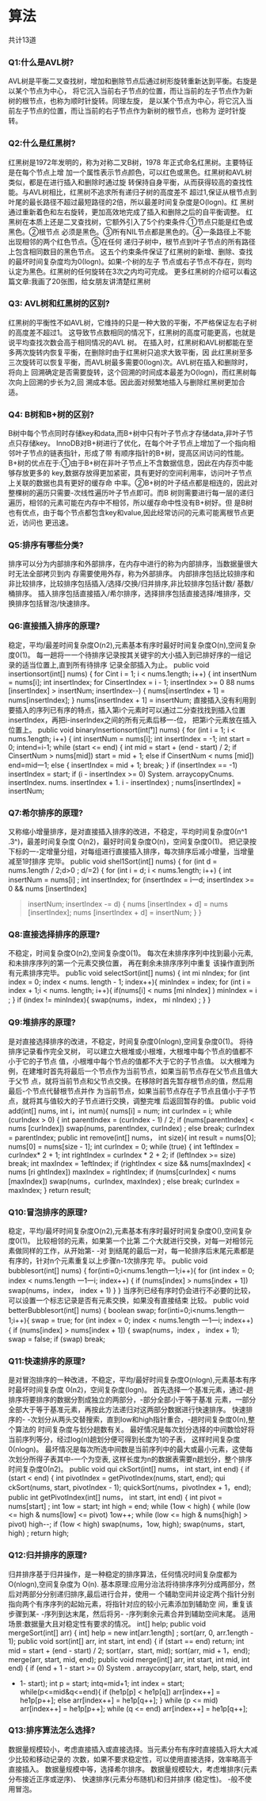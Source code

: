 # 算法

共计13道

### Q1:什么是AVL树?

AVL树是平衡二叉查找树，增加和删除节点后通过树形旋转重新达到平衡。右旋是以某个节点为中心，
将它沉入当前右子节点的位置，而让当前的左子节点作为新树的根节点，也称为顺时针旋转。同理左旋，
是以某个节点为中心，将它沉入当前左子节点的位置，而让当前的右子节点作为新树的根节点，也称为
逆时针旋转。

### Q2:什么是红黑树?

红黑树是1972年发明的，称为对称二叉B树，1978 年正式命名红黑树。主要特征是在每个节点上增
加一个属性表示节点颜色，可以红色或黑色。红黑树和AVL树类似，都是在进行插入和删除时通过旋
转保持自身平衡，从而获得较高的查找性能。与AVL树相比，红黑树不追求所有递归子树的高度差不
超过1,保证从根节点到叶尾的最长路径不超过最短路径的2倍，所以最差时间复杂度是O(logn)。红
黑树通过重新着色和左右旋转，更加高效地完成了插入和删除之后的自平衡调整。
红黑树在本质上还是二叉查找树，它额外引入了5个约束条件:①节点只能是红色或黑色。②根节点
必须是黑色。③所有NIL节点都是黑色的。④一条路径上不能出现相邻的两个红色节点。⑤在任何
递归子树中，根节点到叶子节点的所有路径上包含相同数目的黑色节点。
这五个约束条件保证了红黑树的新增、删除、查找的最坏时间复杂度均为0(logn)。如果-个树的左子
节点或右子节点不存在，则均认定为黑色。红黑树的任何旋转在3次之内均可完成。
更多红黑树的介绍可以看这篇文章:我画了20张图，给女朋友讲清楚红黑树



### Q3: AVL树和红黑树的区别?

红黑树的平衡性不如AVL树，它维持的只是一种大致的平衡，不严格保证左右子树的高度差不超过1。
这导致节点数相同的情况下，红黑树的高度可能更高，也就是说平均查找次数会高于相同情况的AVL
树。
在插入时，红黑树和AVL树都能在至多两次旋转内恢复平衡，在删除时由于红黑树只追求大致平衡，因
此红黑树至多三次旋转可以恢复平衡，而AVL树最多需要0(logn)次。AVL树在插入和删除时，将向上
回溯确定是否需要旋转，这个回溯的时间成本最差为O(logn)，而红黑树每次向上回溯的步长为2,回
溯成本低。因此面对频繁地插入与删除红黑树更加合适。



### Q4: B树和B+树的区别?

B树中每个节点同时存储key和data,而B+树中只有叶子节点才存储data,非叶子节点只存储key。
InnoDB对B+树进行了优化，在每个叶子节点上增加了一个指向相邻叶子节点的链表指针，形成了带
有顺序指针的B+树，提高区间访问的性能。
B+树的优点在于:①由于B+树在非叶子节点上不含数据信息，因此在内存页中能够存放更多的
key,数据存放得更加紧密，具有更好的空间利用率，访问叶子节点上关联的数据也具有更好的缓存命
中率。②B+树的叶子结点都是相连的，因此对整棵树的遍历只需要-次线性遍历叶子节点即可。而B
树则需要进行每一层的递归遍历，相邻的元素可能在内存中不相邻，所以缓存命中性没有B+树好。但
是B树也有优点，由于每个节点都包含key和value,因此经常访问的元素可能离根节点更近，访问也
更迅速。



### Q5:排序有哪些分类?

排序可以分为内部排序和外部排序，在内存中进行的称为内部排序，当数据量很大时无法全部拷贝到内
存需要使用外存，称为外部排序。
内部排序包括比较排序和非比较排序，比较排序包括插入/选择/交换/归并排序,非比较排序包括计数/
基数/桶排序。
插入排序包括直接插入/希尔排序，选择排序包括直接选择/堆排序，交换排序包括冒泡/快速排序。



### Q6:直接插入排序的原理?

稳定，平均/最差时间复杂度O(n2),元素基本有序时最好时间复杂度O(n),空间复杂度0(1)。
每一趟将一一个待排序记录按其关键宇的大小插入到已排好序的一组记录的适当位置上,直到所有待排序
记录全部插入为止。
public void insertionsort(int[] nums) {
for Cint i = 1; i < nums.1ength; i++) {
int insertNum = nums[i];
int insertIndex;
for CinsertIndex = i - 1; insertIndex >= 0 88 nums [insertIndex] >
insertNum; insertIndex--) {
nums[insertIndex + 1] = nums[insertIndex];
}
nums[insertIndex + 1] = insertNum;
直接插入没有利用到要插入的序列已有序的特点，插入第i个元素时可以通过二分查找找到插入位置
insertIndex，再把i-inserlndex之间的所有元素后移一-位， 把第i个元素放在插入位置上。
public void binaryInsertionsort(int门] nums) {
for (int i = 1; i < nums.1ength; i++) {
int insertNum = nums[i];
int insertIndex = -1;
int start = 0;
intend=i-1;
while (start <= end) {
int mid = start + (end - start) / 2;
if CinsertNum > nums[mid])
start = mid + 1;
else if CinsertNum < nums [mid])
end=mid一1;
else {
insertIndex = mid + 1;
break;
}
if (insertIndex == -1)
insertIndex = start;
if (i - insertIndex >= 0)
System. arraycopyCnums. insertIndex. nums. insertIndex + 1. i -
insertIndex) ;
nums[insertIndex] = insertNum;





### Q7:希尔排序的原理?

又称缩小增量排序，是对直接插入排序的改进，不稳定，平均时间复杂度0(n^1 .3^)，最差时间复杂度
O(n2)，最好时间复杂度O(n)，空间复杂度0(1)。
把记录按下标的一-定增量分组，对每组进行直接插入排序，每次排序后减小增量，当增量减至1时排序
完毕。
public void shel1Sort(int[] nums) {
for (int d = nums.1ength / 2;d>0 ; d/=2) {
for (int i = d; i < nums.1ength; i++) {
int insertNum = nums[i] ;
int insertIndex;
for (insertIndex = i一d; insertIndex >= 0 && nums [insertIndex]

> insertNum; insertIndex -= d) {
> nums [insertIndex + d] = nums [insertIndex];
> nums [insertIndex + d] = insertNum;
> }
> }



### Q8:直接选择排序的原理?

不稳定，时间复杂度O(n2),空间复杂度0(1)。
每次在未排序序列中找到最小元素,和未排序序列的第一个元素交换位置， 再在剩余未排序序列中重复
该操作直到所有元素排序完毕。
pub1ic void selectSort(int[] nums) {
int mi nIndex;
for (int index = 0; index < nums. length - 1; index++){
minIndex = index;
for (int i = index + 1;i < nums. length; i++){
if(nums[i] < nums [mi nIndex] )
minIndex = i ;
}
if (index != minIndex){
swap(nums，index， mi nIndex) ;
}
}



### Q9:堆排序的原理?

是对直接选择排序的改进，不稳定，时间复杂度0(nlogn),空间复杂度0(1)。
将待排序记录看作完全叉树， 可以建立大根堆或小根堆，大根堆中每个节点的值都不小于它的子节点
值，小根堆中每个节点的值都不大于它的子节点值。
以大根堆为例，在建堆时首先将最后一个节点作为当前节点，如果当前节点存在父节点且值大于父节
点，就将当前节点和父节点交换。在移除时首先暂存根节点的值，然后用最后-个节点代替根节点并作
为当前节点，如果当前节点存在子节点且值小于子节点，就将其与值较大的子节点进行交换，调整完堆
后返回暂存的值。
public void add(int[] nums, int i，int num){
nums[i] = num;
int curIndex = i;
while (curIndex > 0) {
int parentIndex = (curIndex - 1) / 2;
if (nums[parentIndex] < nums [curIndex])
swap(nums, parentIndex, curIndex) ;
else break;
curIndex = parentIndex;
public int remove(int[] nums， int size){
int result = nums[O]; 
nums[0] = nums[size - 1];
int curIndex = 0;
while (true) {
int 1eftIndex = curIndex* 2 + 1;
int rightIndex = curIndex * 2 + 2;
if (leftIndex >= size) break;
int maxIndex = 1eftIndex;
if (rightIndex < size && nums[maxIndex] < nums [ri ghtIndex])
maxIndex = rightIndex;
if (nums[curIndex] < nums [maxIndex])
swap(nums，curIndex, maxIndex) ;
else break;
curIndex = maxIndex;
}
return result;



### Q10:冒泡排序的原理?

稳定，平均/最坏时间复杂度O(n2),元素基本有序时最好时间复杂度O(),空间复杂度0(1)。
比较相邻的元素，如果第一个比第 二个大就进行交换，对每一对相邻元素做同样的工作，从开始第- -对
到结尾的最后一对，每一轮排序后末尾元素都是有序的，针对n个元素重复以上步骤n-1次排序完
毕。
public void bubblesort(int[] nums) {
for(inti=0;i<nums.1ength一1;i++){
for (int index = 0; index < nums.1ength 一1一i; index++) {
if (nums[index] > nums[index + 1])
swap(nums，index， index + 1)
}
}
当序列已经有序时仍会进行不必要的比较，可以设置一个标志记录是否有元素交换，如果没有直接结束
比较。
public void betterBubblesort(int[] nums) {
boolean swap;
for(inti=0;i<nums.1ength一1;i++){
swap = true;
for (int index = 0; index < nums.1ength 一1一i; index++) {
if (nums[index] > nums[index + 1]) {
swap(nums，index ， index + 1);
swap = false;
if (swap) break; 



### Q11:快速排序的原理?

是对冒泡排序的一种改进，不稳定，平均/最好时间复杂度O(nlogn),元素基本有序时最坏时间复杂度
0(n2)，空间复杂度(logn)。
首先选择一个基准元素，通过-趟排序将要排序的数据分割成独立的两部分，-部分全部小于等于基准
元素，一部分全部大于等于基准元素，再按此方法递归对这两部分数据进行快速排序。
快速排序的- -次划分从两头交替搜索，直到low和high指针重合，-趟时间复杂度0(n),整个算法的
时间复杂度与划分趟数有关。
最好情况是每次划分选择的中间数恰好将当前序列等分，经过log(n)趟划分便可得到长度为1的子表，
这样时间复杂度0(nlogn)。
最坏情况是每次所选中间数是当前序列中的最大或最小元素，这使每次划分所得子表其中-一个为空表,
这样长度为n的数据表需要n趟划分，整个排序时间复杂度0(n2)。
public void qui ckSort(int[] nums， int start, int end) {
if (start < end) {
int pivotIndex = getPivotIndex(nums, start, end);
qui ckSort(nums, start, pivotIndex - 1);
quickSort(nums，pivotIndex + 1，end);
public int getPivotIndex(int[] nums， int start, int end) { 
int pivot = nums[start] ;
int 1ow = start;
int high = end;
while (1ow < high) {
while (low <= high & nums[low] <= pivot)
1ow++; 
while (low <= high & nums[high] > pivot)
high--;
if (1ow < high)
swap(nums，1ow, high);
swap(nums，start, high) ; 
return high;





### Q12:归并排序的原理?

归井排序基于归井操作，是一种稳定的排序算法，任何情况时间复杂度都为O(nlogn),空间复杂度为
O(n).
基本原理:应用分治法将待排序序列分成两部分，然后对两部分分别递归排序,最后进行合并，使用一
个辅助空间并设定两个指针分别指向两个有序序列的起始元素，将指针对应的较小元素添加到辅助空
间，重复该步骤到某- -序列到达末尾，然后将另- -序列剩余元素合井到辅助空间末尾。
适用场景:数据量大且对稳定性有要求的情况。
int[] help; 
public void mergeSort(int[] arr) {
int] help = new int[arr.1ength] ;
sort(arr, 0, arr.1ength - 1);
public void sort(int[] arr, int start, int end) {
if (start == end) return;
int mid = start + (end - start) / 2;
sort(arr，start, mid);
sort(arr, mid + 1，end); 
merge(arr, start, mid, end);
public void merge(int[] arr, int start, int mid, int end) {
if (end + 1 - start >= 0) System . arraycopy(arr, start, help, start, end

+ 1- start);
int p = start;
intq=mid+1;
int index = start;
while(p<=mid&q<=end){
if (he1p[p] < he1p[q])
arr[index++] = he1p[p++];
else
arr[index++] = he1p[q++];
}
while (p <= mid) arr[index++] = he1p[p++];
while (q <= end) arr[index++] = he1p[q++];

### Q13:排序算法怎么选择?

数据量规模较小，考虑直接插入或直接选择。当元素分布有序时直接插入将大大减少比较和移动记录的
次数，如果不要求稳定性，可以使用直接选择，效率略高于直接插入。
数据量规模中等，选择希尔排序。
数据量规模较大，考虑堆排序(元素分布接近正序或逆序)、 快速排序(元素分布随机)和归并排序
(稳定性)。
-般不使用冒泡。